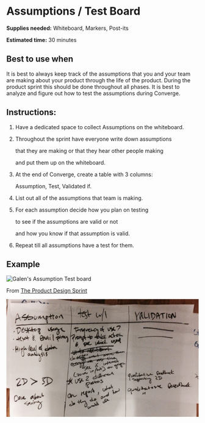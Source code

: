 # Assumptions / Test Board

**Supplies needed:** Whiteboard, Markers, Post-its

**Estimated time:** 30 minutes

## Best to use when

It is best to always keep track of the assumptions that you and your team are making about your product through the life of the product. During the product sprint this should be done throughout all phases. It is best to analyze and figure out how to test the assumptions during Converge.

## Instructions:

1. Have a dedicated space to collect Assumptions on the whiteboard.
2. Throughout the sprint have everyone write down assumptions

   that they are making or that they hear other people making

   and put them up on the whiteboard.

3. At the end of Converge, create a table with 3 columns:

   Assumption, Test, Validated if.

4. List out all of the assumptions that team is making.
5. For each assumption decide how you plan on testing

   to see if the assumptions are valid or not

   and how you know if that assumption is valid.

6. Repeat till all assumptions have a test for them.

## Example

![Galen&apos;s Assumption Test board](http://images.thoughtbot.com/the-product-design-sprint/assumptions.jpg)

From [The Product Design Sprint](http://robots.thoughtbot.com/the-product-design-sprint)

![Assumption Test Example](../../.gitbook/assets/assumption-test.jpg)

